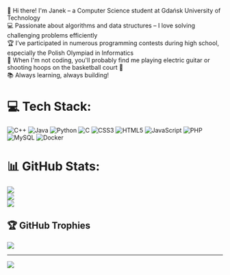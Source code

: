 👋 Hi there! I'm Janek – a Computer Science student at Gdańsk University of Technology<br/>
💻 Passionate about algorithms and data structures – I love solving challenging problems efficiently<br/>
🏆 I’ve participated in numerous programming contests during high school, especially the Polish Olympiad in Informatics<br/>
🎸 When I'm not coding, you'll probably find me playing electric guitar or shooting hoops on the basketball court 🏀<br/>
📚 Always learning, always building!


# 💻 Tech Stack:
![C++](https://img.shields.io/badge/c++-%2300599C.svg?style=for-the-badge&logo=c%2B%2B&logoColor=white) ![Java](https://img.shields.io/badge/java-%23ED8B00.svg?style=for-the-badge&logo=openjdk&logoColor=white) ![Python](https://img.shields.io/badge/python-3670A0?style=for-the-badge&logo=python&logoColor=ffdd54) ![C](https://img.shields.io/badge/c-%2300599C.svg?style=for-the-badge&logo=c&logoColor=white) ![CSS3](https://img.shields.io/badge/css3-%231572B6.svg?style=for-the-badge&logo=css3&logoColor=white) ![HTML5](https://img.shields.io/badge/html5-%23E34F26.svg?style=for-the-badge&logo=html5&logoColor=white) ![JavaScript](https://img.shields.io/badge/javascript-%23323330.svg?style=for-the-badge&logo=javascript&logoColor=%23F7DF1E) ![PHP](https://img.shields.io/badge/php-%23777BB4.svg?style=for-the-badge&logo=php&logoColor=white) ![MySQL](https://img.shields.io/badge/mysql-4479A1.svg?style=for-the-badge&logo=mysql&logoColor=white) ![Docker](https://img.shields.io/badge/docker-%230db7ed.svg?style=for-the-badge&logo=docker&logoColor=white)
# 📊 GitHub Stats:
![](https://github-readme-stats.vercel.app/api?username=JanekRudnicki&theme=radical&hide_border=false&include_all_commits=false&count_private=false)<br/>
![](https://nirzak-streak-stats.vercel.app/?user=JanekRudnicki&theme=radical&hide_border=false)<br/>
![](https://github-readme-stats.vercel.app/api/top-langs/?username=JanekRudnicki&theme=radical&hide_border=false&include_all_commits=false&count_private=false&layout=compact)

## 🏆 GitHub Trophies
![](https://github-profile-trophy.vercel.app/?username=JanekRudnicki&theme=radical&no-frame=false&no-bg=true&margin-w=4)

---
[![](https://visitcount.itsvg.in/api?id=JanekRudnicki&icon=0&color=0)](https://visitcount.itsvg.in)

<!-- Proudly created with GPRM ( https://gprm.itsvg.in ) -->
